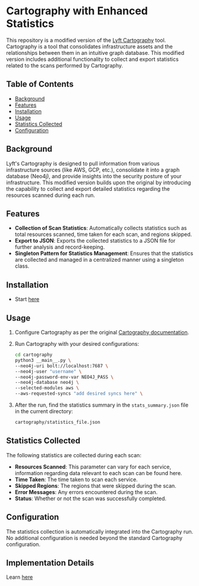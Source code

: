 # Cartography with Enhanced Statistics

This repository is a modified version of the [Lyft Cartography](https://github.com/lyft/cartography) tool. Cartography is a tool that consolidates infrastructure assets and the relationships between them in an intuitive graph database. This modified version includes additional functionality to collect and export statistics related to the scans performed by Cartography.

## Table of Contents

- [Background](#background)
- [Features](#features)
- [Installation](#installation)
- [Usage](#usage)
- [Statistics Collected](#statistics-collected)
- [Configuration](#configuration)


## Background

Lyft's Cartography is designed to pull information from various infrastructure sources (like AWS, GCP, etc.), consolidate it into a graph database (Neo4j), and provide insights into the security posture of your infrastructure. This modified version builds upon the original by introducing the capability to collect and export detailed statistics regarding the resources scanned during each run.

## Features

- **Collection of Scan Statistics**: Automatically collects statistics such as total resources scanned, time taken for each scan, and regions skipped.
- **Export to JSON**: Exports the collected statistics to a JSON file for further analysis and record-keeping.
- **Singleton Pattern for Statistics Management**: Ensures that the statistics are collected and managed in a centralized manner using a singleton class.

## Installation

- Start [here](https://lyft.github.io/cartography/install.html)

## Usage

1. Configure Cartography as per the original [Cartography documentation](https://github.com/lyft/cartography#installation).

2. Run Cartography with your desired configurations:
    ```bash
    cd cartography
    python3 __main__.py \
    --neo4j-uri bolt://localhost:7687 \
    --neo4j-user "username" \
    --neo4j-password-env-var NEO4J_PASS \
    --neo4j-database neo4j \
    --selected-modules aws \
    --aws-requested-syncs "add desired syncs here" \
    ```

3. After the run, find the statistics summary in the `stats_summary.json` file in the current directory:
    ```bash
    cartography/statistics_file.json
    ```

## Statistics Collected

The following statistics are collected during each scan:

- **Resources Scanned**: This parameter can vary for each service, information regarding data relevant to each scan can be found here.
- **Time Taken**: The time taken to scan each service.
- **Skipped Regions**: The regions that were skipped during the scan.
- **Error Messages**: Any errors encountered during the scan.
- **Status**: Whether or not the scan was successfully completed.

## Configuration

The statistics collection is automatically integrated into the Cartography run. No additional configuration is needed beyond the standard Cartography configuration.

## Implementation Details

Learn [here](collecting_carto_scan_statistics.pdf)